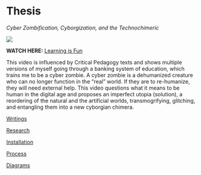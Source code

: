 # Thesis
_Cyber Zombification, Cyborgization, and the Technochimeric_

![]({{site.baseurl}}//Education.png)


**WATCH HERE:** [Learning is Fun](https://youtu.be/_1-43Bd7kPM)

This video is influenced by Critical Pedagogy texts and shows multiple versions of myself going through a banking system of education, which trains me to be a cyber zombie. A cyber zombie is a dehumanized creature who can no longer function in the “real” world. If they are to re-humanize, they will need external help. This video questions what it means to be human in the digital age and proposes an imperfect utopia (solution), a reordering of the natural and the artificial worlds, transmogrifying, glitching, and entangling them into a new cyborgian chimera.

[Writings](Writings.md)

[Research](Research.md)

[Installation](Installation.md)

[Process](Process.md)

[Diagrams](diagrams.md)
